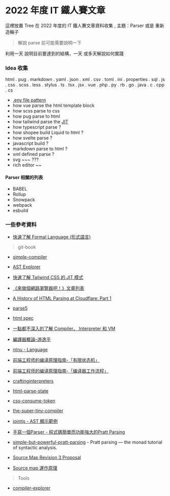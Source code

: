# 2022 年度 IT 鐵人賽文章

這裡放置 Tree 在 2022 年度的 IT 鐵人賽文章資料收集 , 主題：Parser 或是 重新造輪子

> 解說 parse 前可能需要說明一下

利用一天 說明目前要達到的結構，一天 或多天解說如何實踐

### Idea 收集

html . pug . markdown . yaml . json . xml . csv . toml . ini . properties . sql . js . css . scss . less . stylus . ts . tsx . jsx . vue . php . py . rb . go . java . c . cpp . cs

- [.env file pattern](https://www.npmjs.com/package/dotenv)
- how vue parse the html template block
- how scss parse to css
- how pug parse to html
- how tailwind parse the [JIT](https://v2.tailwindcss.com/docs/just-in-time-mode)
- how typescript parse ?
- how shopee build Liquid to html ?
- how svelte parse ?
- javascript build ?
- markdown parse to html ?
- xml defined parse ?
- svg ~~~ ???
- rich editor ~~

#### Parser 相關的列表

- BABEL
- Rollup
- Snowpack
- webpack
- esbuild

### 一些參考資料

- [快速了解 Formal Language (形式語言)](https://srhuang.github.io/formal%20language/2019/09/15/formallanguage-001.html)

> git-book
 
- [simple-compiler](https://jaceju.net/simple-compiler/3-2.html)

- [AST Explorer](https://astexplorer.net/)
- [快速了解 Tailwind CSS 的 JIT 模式](https://ithelp.ithome.com.tw/articles/10244180)
- [《來做個網路瀏覽器吧！》文章列表](https://tigercosmos.xyz/post/2018/02/browser/browser_series_33/)
- [A History of HTML Parsing at Cloudflare: Part 1](https://blog.cloudflare.com/html-parsing-1/)
- [parse5](https://github.com/inikulin/parse5)
- [html spec](https://html.spec.whatwg.org/)
- [一點都不深入的了解 Compiler、 Interpreter 和 VM](https://www.spreered.com/compiler_for_dummies/)
- [編譯器概論–游逸平](https://hackmd.io/@idoleat/ry2IPtqnQ)
- [ntnu - Language](https://web.ntnu.edu.tw/~algo/Language.html)
- [前端工程师的编译原理指南-「有限状态机」](https://zhuanlan.zhihu.com/p/467298647)
- [前端工程师的编译原理指南-「编译器工作流程」](https://juejin.cn/post/7062687356402270244)
- [craftinginterpreters](http://craftinginterpreters.com/scanning.html)

- [html-parse-state](https://html.spec.whatwg.org/multipage/parsing.html#parse-state)
- [css-consume-token](https://www.w3.org/TR/css-syntax-3/#consume-token)
- [the-super-tiny-compiler](https://github.com/jamiebuilds/the-super-tiny-compiler)
- [jointjs - AST 顯示範例](https://resources.jointjs.com/demos/javascript-ast)

- [手寫一個Parser - 程式碼簡單而功能強大的Pratt Parsing](https://iter01.com/663923.html)
- [simple-but-powerful-pratt-parsing](https://matklad.github.io/2020/04/13/simple-but-powerful-pratt-parsing.html) - Pratt parsing — the monad tutorial of syntactic analysis.


- [Source Map Revision 3 Proposal](https://docs.google.com/document/d/1U1RGAehQwRypUTovF1KRlpiOFze0b-_2gc6fAH0KY0k/edit)
- [Source map 運作原理](https://blog.techbridge.cc/2021/03/28/how-source-map-works/)

> Tools

- [compiler-explorer](https://github.com/compiler-explorer/compiler-explorer)
